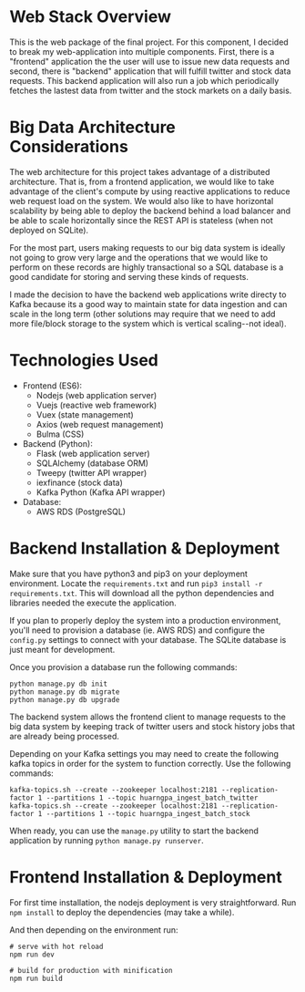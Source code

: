 # Web Stack Overview
This is the web package of the final project. For this component, I decided to break my web-application into multiple components. First, there is a "frontend" application the the user will use to issue new data requests and second, there is "backend" application that will fulfill twitter and stock data requests. This backend application will also run a job which periodically fetches the lastest data from twitter and the stock markets on a daily basis.

# Big Data Architecture Considerations
The web architecture for this project takes advantage of a distributed architecture. That is, from a frontend application, we would like to take advantage of the client's compute by using reactive applications to reduce web request load on the system. We would also like to have horizontal scalability by being able to deploy the backend behind a load balancer and be able to scale horizontally since the REST API is stateless (when not deployed on SQLite).

For the most part, users making requests to our big data system is ideally not going to grow very large and the operations that we would like to perform on these records are highly transactional so a SQL database is a good candidate for storing and serving these kinds of requests.

I made the decision to have the backend web applications write directy to Kafka because its a good way to maintain state for data ingestion and can scale in the long term (other solutions may require that we need to add more file/block storage to the system which is vertical scaling--not ideal).

# Technologies Used
* Frontend (ES6):
    * Nodejs (web application server)
    * Vuejs (reactive web framework)
    * Vuex (state management)
    * Axios (web request management)
    * Bulma (CSS)
* Backend (Python):
    * Flask (web application server)
    * SQLAlchemy (database ORM)
    * Tweepy (twitter API wrapper)
    * iexfinance (stock data)
    * Kafka Python (Kafka API wrapper)
* Database:
    * AWS RDS (PostgreSQL)

# Backend Installation & Deployment
Make sure that you have python3 and pip3 on your deployment environment. Locate the `requirements.txt` and run `pip3 install -r requirements.txt`. This will download all the python dependencies and libraries needed the execute the application.

If you plan to properly deploy the system into a production environment, you'll need to provision a database (ie. AWS RDS) and configure the `config.py` settings to connect with your database. The SQLite database is just meant for development.

Once you provision a database run the following commands:

```
python manage.py db init
python manage.py db migrate
python manage.py db upgrade
```

The backend system allows the frontend client to manage requests to the big data system by keeping track of twitter users and stock history jobs that are already being processed.

Depending on your Kafka settings you may need to create the following kafka topics in order for the system to function correctly. Use the following commands:

```
kafka-topics.sh --create --zookeeper localhost:2181 --replication-factor 1 --partitions 1 --topic huarngpa_ingest_batch_twitter
kafka-topics.sh --create --zookeeper localhost:2181 --replication-factor 1 --partitions 1 --topic huarngpa_ingest_batch_stock
```

When ready, you can use the `manage.py` utility to start the backend application by running `python manage.py runserver`.

# Frontend Installation & Deployment
For first time installation, the nodejs deployment is very straightforward. Run `npm install` to deploy the dependencies (may take a while).

And then depending on the environment run:
```
# serve with hot reload
npm run dev

# build for production with minification
npm run build
```
